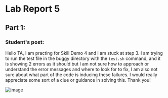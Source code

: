 # Lab Report 5

## Part 1:
### Student's post:
Hello TA, I am practing for Skill Demo 4 and I am stuck at step 3. I am trying to run the test file in the buggy directory with the ```test.sh``` command, and it is showing 2 errors as it should 
but I am not sure how to approach or understand the error messages and where to look for to fix, I am also not sure about what part of the code is inducing these failures. 
I would really appreciate some sort of a clue or guidance in solving this. Thank you!

![image](https://github.com/niktion9/cse15l-lab-reports/assets/150311091/6ed1e6f0-95ff-4186-920d-28838dcf8dd6)
